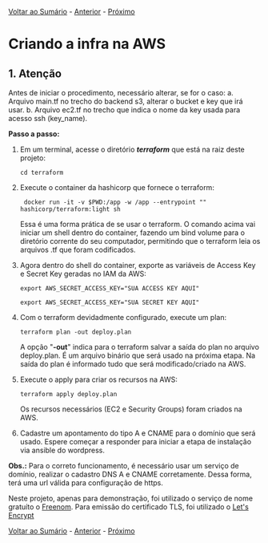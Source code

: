 [Voltar ao Sumário](../README.md) - [Anterior](terraform.md) - [Próximo](ansible.md)

# Criando a infra na AWS

## 1. Atenção
Antes de iniciar o procedimento, necessário alterar, se for o caso:
a. Arquivo main.tf no trecho do backend s3, alterar o bucket e key que irá usar.
b. Arquivo ec2.tf no trecho que indica o nome da key usada para acesso ssh (key_name).

**Passo a passo:**

1. Em um terminal, acesse o diretório ***terraform*** que está na raiz deste projeto:
    ```shell
    cd terraform
    ```
2. Execute o container da hashicorp que fornece o terraform:
   ```shell
    docker run -it -v $PWD:/app -w /app --entrypoint "" hashicorp/terraform:light sh
   ```
   Essa é uma forma prática de se usar o terraform. O comando acima vai iniciar um shell dentro do container, fazendo um bind volume para o diretório corrente do seu computador, permitindo que o terraform leia os arquivos .tf que foram codificados.

3. Agora dentro do shell do container, exporte as variáveis de Access Key e Secret Key geradas no IAM da AWS:
    ```shell
    export AWS_SECRET_ACCESS_KEY="SUA ACCESS KEY AQUI"
    ```
    ```shell
    export AWS_SECRET_ACCESS_KEY="SUA SECRET KEY AQUI"
    ```
4. Com o terraform devidadmente configurado, execute um plan:
    ```shell
    terraform plan -out deploy.plan
    ```
    A opção "**-out**" indica para o terraform salvar a saída do plan no arquivo deploy.plan. É um arquivo binário que será usado na próxima etapa. Na saída do plan é informado tudo que será modificado/criado na AWS.

5. Execute o apply para criar os recursos na AWS:
    ```shell
    terraform apply deploy.plan
    ```
    Os recursos necessários (EC2 e Security Groups) foram criados na AWS.

6. Cadastre um apontamento do tipo A e CNAME para o domínio que será usado. Espere começar a responder para iniciar a etapa de instalação via ansible do wordpress.

**Obs.:** Para o correto funcionamento, é necessário usar um serviço de domínio, realizar o cadastro DNS A e CNAME corretamente. Dessa forma, terá uma url válida para configuração de https.

Neste projeto, apenas para demonstração, foi utilizado o serviço de nome gratuíto o [Freenom](www.freenom.com). Para emissão do certificado TLS, foi utilizado o [Let's Encrypt](https://letsencrypt.org/pt-br/)


[Voltar ao Sumário](../README.md) - [Anterior](terraform.md) - [Próximo](ansible.md)